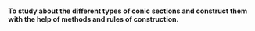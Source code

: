 #### To study about the different types of conic sections and construct them with the help of methods and rules of construction. 
